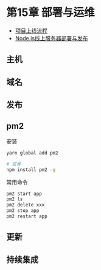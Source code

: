 # 第15章 部署与运维

- [项目上线流程](https://www.imooc.com/learn/1004)
- [Node.js线上服务器部署与发布](https://coding.imooc.com/class/95.html)

## 主机

## 域名

## 发布

## pm2

安装

```bash
yarn global add pm2

# 或者
npm install pm2 -g
```

常用命令

```bash
pm2 start app
pm2 ls
pm2 delete xxx
pm2 stop app
pm2 restart app
```



## 更新

## 持续集成

